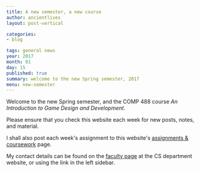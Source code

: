 ```yaml
---
title: A new semester, a new course
author: ancientlives
layout: post-vertical

categories:
- blog

tags: general news
year: 2017
month: 01
day: 15
published: true
summary: welcome to the new Spring semester, 2017
menu: new-semester
---
```


Welcome to the new Spring semester, and the COMP 488 course *An Introduction to Game Design and Development*.

Please ensure that you check this website each week for new posts, notes, and material.

I shall also post each week's assignment to this website's [assignments & coursework](/assignments) page.

My contact details can be found on the [faculty page](http://www.luc.edu/cs/people/ftfaculty/haywardnicholas.shtml) at the CS department website, or using the link in the left sidebar.
